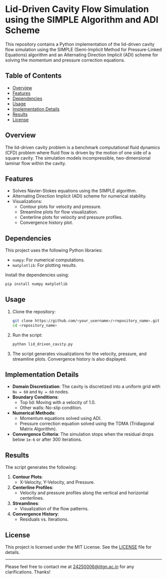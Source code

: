 # Lid-Driven Cavity Flow Simulation using the SIMPLE Algorithm and ADI Scheme

This repository contains a Python implementation of the lid-driven cavity flow simulation using the SIMPLE (Semi-Implicit Method for Pressure-Linked Equations) algorithm and an Alternating Direction Implicit (ADI) scheme for solving the momentum and pressure correction equations.

## Table of Contents
- [Overview](#overview)
- [Features](#features)
- [Dependencies](#dependencies)
- [Usage](#usage)
- [Implementation Details](#implementation-details)
- [Results](#results)
- [License](#license)

## Overview
The lid-driven cavity problem is a benchmark computational fluid dynamics (CFD) problem where fluid flow is driven by the motion of one side of a square cavity. The simulation models incompressible, two-dimensional laminar flow within the cavity.

## Features
- Solves Navier-Stokes equations using the SIMPLE algorithm.
- Alternating Direction Implicit (ADI) scheme for numerical stability.
- Visualizations:
  - Contour plots for velocity and pressure.
  - Streamline plots for flow visualization.
  - Centerline plots for velocity and pressure profiles.
  - Convergence history plot.

## Dependencies
This project uses the following Python libraries:
- `numpy`: For numerical computations.
- `matplotlib`: For plotting results.

Install the dependencies using:
```bash
pip install numpy matplotlib
```

## Usage
1. Clone the repository:
   ```bash
   git clone https://github.com/<your_username>/<repository_name>.git
   cd <repository_name>
   ```

2. Run the script:
   ```bash
   python lid_driven_cavity.py
   ```

3. The script generates visualizations for the velocity, pressure, and streamline plots. Convergence history is also displayed.

## Implementation Details
- **Domain Discretization**: The cavity is discretized into a uniform grid with `Nx = 60` and `Ny = 60` nodes.
- **Boundary Conditions**:
  - Top lid: Moving with a velocity of 1.0.
  - Other walls: No-slip condition.
- **Numerical Methods**:
  - Momentum equations solved using ADI.
  - Pressure correction equation solved using the TDMA (Tridiagonal Matrix Algorithm).
- **Convergence Criteria**: The simulation stops when the residual drops below `1e-6` or after 300 iterations.

## Results
The script generates the following:
1. **Contour Plots**:
   - X-Velocity, Y-Velocity, and Pressure.
2. **Centerline Profiles**:
   - Velocity and pressure profiles along the vertical and horizontal centerlines.
3. **Streamlines**:
   - Visualization of the flow patterns.
4. **Convergence History**:
   - Residuals vs. Iterations.

## License
This project is licensed under the MIT License. See the [LICENSE](LICENSE) file for details.

---

Please feel free to contact me at 24250006@iitgn.ac.in for any clarifications. Thanks! 

